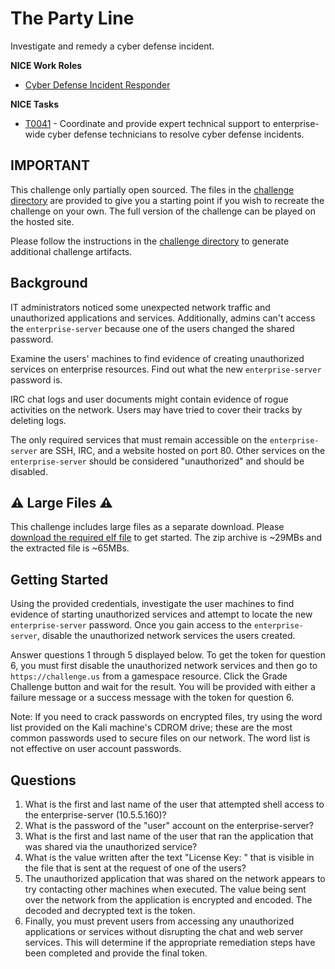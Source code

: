 # The Party Line

Investigate and remedy a cyber defense incident.

**NICE Work Roles**
- [Cyber Defense Incident Responder](https://niccs.cisa.gov/workforce-development/nice-framework)

**NICE Tasks**
- [T0041](https://niccs.cisa.gov/workforce-development/nice-framework) -  Coordinate and provide expert technical support to enterprise-wide cyber defense technicians to resolve cyber defense incidents.

## IMPORTANT 
This challenge only partially open sourced. The files in the [challenge directory](./challenge/) are provided to give you a starting point if you wish to recreate the challenge on your own. The full version of the challenge can be played on the hosted site. 

Please follow the instructions in the [challenge directory](./challenge/) to generate additional challenge artifacts. 


## Background

IT administrators noticed some unexpected network traffic and unauthorized applications and services. Additionally, admins can't access the `enterprise-server` because one of the users changed the shared password. 

Examine the users' machines to find evidence of creating unauthorized services on enterprise resources. Find out what the new `enterprise-server` password is.

IRC chat logs and user documents might contain evidence of rogue activities on the network. Users may have tried to cover their tracks by deleting logs. 

The only required services that must remain accessible on the `enterprise-server` are SSH, IRC, and a website hosted on port 80. Other services on the `enterprise-server` should be considered "unauthorized" and should be disabled.

## ⚠️ Large Files ⚠️

This challenge includes large files as a separate download. Please [download the required elf file](https://presidentscup.cisa.gov/files/pc4/team-round2-the-party-line-largefiles.zip) to get started. The zip archive is ~29MBs and the extracted file is ~65MBs.

## Getting Started

Using the provided credentials, investigate the user machines to find evidence of starting unauthorized services and attempt to locate the new `enterprise-server` password. Once you gain access to the `enterprise-server`, disable the unauthorized network services the users created.  

Answer questions 1 through 5 displayed below. To get the token for question 6, you must first disable the unauthorized network services and then go to `https://challenge.us` from a gamespace resource. Click the Grade Challenge button and wait for the result. You will be provided with either a failure message or a success message with the token for question 6.  

Note: If you need to crack passwords on encrypted files, try using the word list provided on the Kali machine's CDROM drive; these are the most common passwords used to secure files on our network. The word list is not effective on user account passwords. 

## Questions

1. What is the first and last name of the user that attempted shell access to the enterprise-server (10.5.5.160)?
2. What is the password of the "user" account on the enterprise-server?
3. What is the first and last name of the user that ran the application that was shared via the unauthorized service?
4. What is the value written after the text "License Key: " that is visible in the file that is sent at the request of one of the users?
5. The unauthorized application that was shared on the network appears to try contacting other machines when executed. The value being sent over the network from the application is encrypted and encoded. The decoded and decrypted text is the token.
6. Finally, you must prevent users from accessing any unauthorized applications or services without disrupting the chat and web server services. This will determine if the appropriate remediation steps have been completed and provide the final token.
